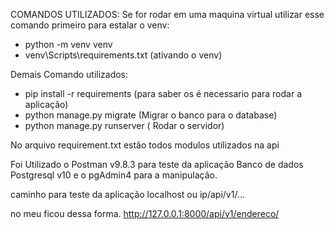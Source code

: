 COMANDOS UTILIZADOS:
 Se for rodar em uma maquina virtual utilizar esse comando primeiro para estalar o venv:
* python -m venv venv 
* venv\Scripts\requirements.txt (ativando o venv)

Demais Comando utilizados:
* pip install -r requirements (para saber os é necessario para rodar a aplicação)
* python manage.py migrate (Migrar o banco para o database)
* python manage.py runserver ( Rodar o servidor)

No arquivo requirement.txt estão todos modulos utilizados na api

Foi Utilizado o Postman v9.8.3 para teste da aplicação
Banco de dados Postgresql v10 e o pgAdmin4 para a manipulação.

caminho para teste da aplicação
localhost ou ip/api/v1/...

no meu ficou dessa forma.
http://127.0.0.1:8000/api/v1/endereco/

